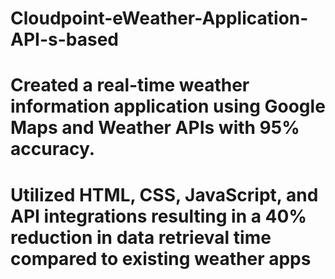 # Cloudpoint-eWeather-Application-API-s-based
# Created a real-time weather information application using Google Maps and Weather APIs with 95% accuracy.
# Utilized HTML, CSS, JavaScript, and API integrations resulting in a 40% reduction in data retrieval time compared to existing weather apps
